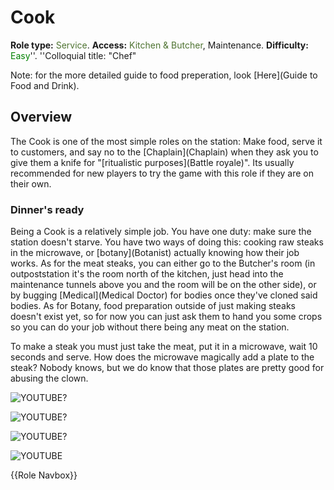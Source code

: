 # Cook
**Role type:** <font color= "#4e7331">Service</font>. **Access:** <font color="#4e7331">Kitchen & Butcher</font>, Maintenance. **Difficulty:** <font color="Green">Easy</font>''. ''Colloquial title: "Chef"

Note: for the more detailed guide to food preperation, look \[Here](Guide to Food and Drink).




## Overview


The Cook is one of the most simple roles on the station: Make food, serve it to customers, and say no to the \[Chaplain](Chaplain) when they ask you to give them a knife for "\[ritualistic purposes](Battle royale)". Its usually recommended for new players to try the game with this role if they are on their own.


### Dinner's ready


Being a Cook is a relatively simple job. You have one duty: make sure the station doesn't starve. You have two ways of doing this: cooking raw steaks in the microwave, or \[botany](Botanist) actually knowing how their job works. As for the meat steaks, you can either go to the Butcher's room (in outpoststation it's the room north of the kitchen, just head into the maintenance tunnels above you and the room will be on the other side), or by bugging \[Medical](Medical Doctor) for bodies once they've cloned said bodies. As for Botany, food preparation outside of just making steaks doesn't exist yet, so for now you can just ask them to hand you some crops so you can do your job without there being any meat on the station.

To make a steak you must just take the meat, put it in a microwave, wait 10 seconds and serve. How does the microwave magically add a plate to the steak? Nobody knows, but we do know that those plates are pretty good for abusing the clown.

![YOUTUBE](jmj_ldi3Www)?



![YOUTUBE](ApV7pyqD4gU)?



![YOUTUBE](bFQrt7NQ5A0)?



![YOUTUBE](wDG9eMc9wqo)









{{Role Navbox}}



